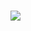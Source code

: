 # 
<img src='https://upload.wikimedia.org/wikipedia/commons/thumb/8/82/Gnu-bash-
logo.svg/2560px-Gnu-bash-logo.svg.png' />
